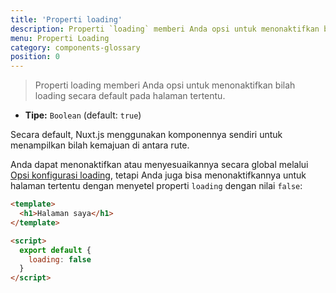 ```yaml
---
title: 'Properti loading'
description: Properti `loading` memberi Anda opsi untuk menonaktifkan bilah loading secara default pada halaman tertentu.
menu: Properti Loading
category: components-glossary
position: 0
---
```


> Properti loading memberi Anda opsi untuk menonaktifkan bilah loading secara default pada halaman tertentu.

- **Tipe:** `Boolean` (default: `true`)

Secara default, Nuxt.js menggunakan komponennya sendiri untuk menampilkan bilah kemajuan di antara rute.

Anda dapat menonaktifkan atau menyesuaikannya secara global melalui [Opsi konfigurasi loading](/guides/configuration-glossary/configuration-loading), tetapi Anda juga bisa menonaktifkannya untuk halaman tertentu dengan menyetel properti `loading` dengan nilai `false`:

```html
<template>
  <h1>Halaman saya</h1>
</template>

<script>
  export default {
    loading: false
  }
</script>
```
